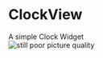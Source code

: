 # ClockView <br>
A simple Clock Widget<br>
![](https://github.com/HirayClay/ClockView/raw/master/app/static/shot.gif "still poor picture quality")<br>
